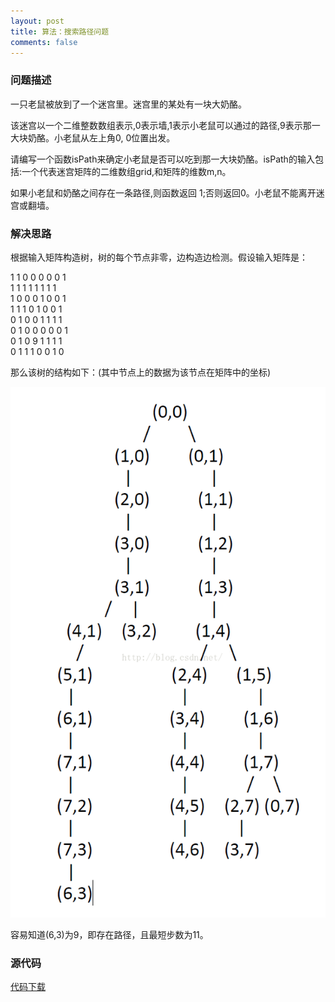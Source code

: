 ```yaml
---
layout: post
title: 算法：搜索路径问题
comments: false
---
```


<!--more-->

### 问题描述 ###

一只老鼠被放到了一个迷宫里。迷宫里的某处有一块大奶酪。

该迷宫以一个二维整数数组表示,0表示墙,1表示小老鼠可以通过的路径,9表示那一大块奶酪。小老鼠从左上角0, 0位置出发。

请编写一个函数isPath来确定小老鼠是否可以吃到那一大块奶酪。isPath的输入包括:一个代表迷宫矩阵的二维数组grid,和矩阵的维数m,n。

如果小老鼠和奶酪之间存在一条路径,则函数返回 1;否则返回0。小老鼠不能离开迷宫或翻墙。

### 解决思路 ###

根据输入矩阵构造树，树的每个节点非零，边构造边检测。假设输入矩阵是：

1  1  0  0  0  0  0  1  
1  1  1  1  1  1  1  1  
1  0  0  0  1  0  0  1  
1  1  1  0  1  0  0  1  
0  1  0  0  1  1  1  1  
0  1  0  0  0  0  0  1  
0  1  0  9  1  1  1  1  
0  1  1  1  0  0  1  0

那么该树的结构如下：(其中节点上的数据为该节点在矩阵中的坐标)

![path1](/public/images/2016-11-22-rat-labyrinth/1.png)

容易知道(6,3)为9，即存在路径，且最短步数为11。

### 源代码 ###

[代码下载](https://github.com/lidongxuan/rat-labyrinth/)
